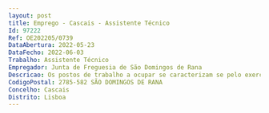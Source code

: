 ```yaml
--- 
layout: post
title: Emprego - Cascais - Assistente Técnico
Id: 97222
Ref: OE202205/0739
DataAbertura: 2022-05-23
DataFecho: 2022-06-03
Trabalho: Assistente Técnico
Empregador: Junta de Freguesia de São Domingos de Rana
Descricao: Os postos de trabalho a ocupar se caracterizam se pelo exercício de funções na carreira e categoria de Assistente Técnico, grau de complexidade 2, tal como descrito no Anexo a que se refere o n.º 2 do artigo 88.º da LTFP, e de acordo com as atividades inerentes às funções de Recursos Humanos (1) e funções Administrativas (2), nomeadamente 1) Executar predominantemente as seguintes tarefas  • Processamento de remunerações • Controlo de assiduidade • Tratamento e atualização de dados cadastrais  • Gestão do processo de avaliação de desempenho  • Formação • Recrutamento de pessoal.2) Executa predominantemente as seguintes tarefas • Introduzir e manter a informação e dados nas bases de dados especificas dos serviços • Organizar e executar tarefas administrativas de apoio à atividade dos serviços • Execução de tarefas de natureza administrativa no âmbito da atividade da junta de freguesia.
CodigoPostal: 2785-582 SÃO DOMINGOS DE RANA
Concelho: Cascais
Distrito: Lisboa
--- 
```

